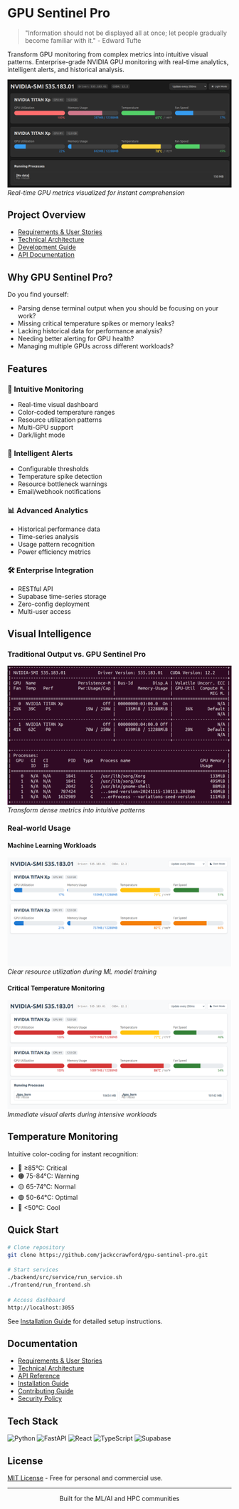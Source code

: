 # GPU Sentinel Pro

> "Information should not be displayed all at once; let people gradually become familiar with it." - Edward Tufte

Transform GPU monitoring from complex metrics into intuitive visual patterns. Enterprise-grade NVIDIA GPU monitoring with real-time analytics, intelligent alerts, and historical analysis.

![Dark Mode Dashboard](images/DarkMode-Stressed.png)
*Real-time GPU metrics visualized for instant comprehension*

## Project Overview
- [Requirements & User Stories](docs/requirements/REQUIREMENTS.md)
- [Technical Architecture](docs/architecture/ARCHITECTURE.md)
- [Development Guide](docs/requirements/DEVELOPMENT_GUIDE.md)
- [API Documentation](docs/API.md)

## Why GPU Sentinel Pro?

Do you find yourself:
- Parsing dense terminal output when you should be focusing on your work?
- Missing critical temperature spikes or memory leaks?
- Lacking historical data for performance analysis?
- Needing better alerting for GPU health?
- Managing multiple GPUs across different workloads?

## Features

### 🎯 Intuitive Monitoring
- Real-time visual dashboard
- Color-coded temperature ranges
- Resource utilization patterns
- Multi-GPU support
- Dark/light mode

### 🔔 Intelligent Alerts
- Configurable thresholds
- Temperature spike detection
- Resource bottleneck warnings
- Email/webhook notifications

### 📊 Advanced Analytics
- Historical performance data
- Time-series analysis
- Usage pattern recognition
- Power efficiency metrics

### 🛠 Enterprise Integration
- RESTful API
- Supabase time-series storage
- Zero-config deployment
- Multi-user access

## Visual Intelligence

### Traditional Output vs. GPU Sentinel Pro
![Traditional vs Modern](images/nvidia-smi.png)
*Transform dense metrics into intuitive patterns*

### Real-world Usage

#### Machine Learning Workloads
![ML Monitoring](images/Ollama-Mistral-Small.png)
*Clear resource utilization during ML model training*

#### Critical Temperature Monitoring
![Temperature Alerts](images/gpu-burn-danger-zone.png)
*Immediate visual alerts during intensive workloads*

## Temperature Monitoring

Intuitive color-coding for instant recognition:
- 🔴 ≥85°C: Critical
- 🟠 75-84°C: Warning
- 🟡 65-74°C: Normal
- 🟢 50-64°C: Optimal
- 🔵 <50°C: Cool

## Quick Start

```bash
# Clone repository
git clone https://github.com/jackccrawford/gpu-sentinel-pro.git

# Start services
./backend/src/service/run_service.sh
./frontend/run_frontend.sh

# Access dashboard
http://localhost:3055
```

See [Installation Guide](docs/INSTALLATION.md) for detailed setup instructions.

## Documentation

- [Requirements & User Stories](docs/requirements/REQUIREMENTS.md)
- [Technical Architecture](docs/architecture/ARCHITECTURE.md)
- [API Reference](docs/API.md)
- [Installation Guide](docs/INSTALLATION.md)
- [Contributing Guide](CONTRIBUTING.md)
- [Security Policy](SECURITY.md)

## Tech Stack

![Python](https://img.shields.io/badge/Python-3.10%2B-blue?style=for-the-badge&logo=python&logoColor=white)
![FastAPI](https://img.shields.io/badge/FastAPI-005571?style=for-the-badge&logo=fastapi)
![React](https://img.shields.io/badge/React-20232A?style=for-the-badge&logo=react&logoColor=61DAFB)
![TypeScript](https://img.shields.io/badge/TypeScript-007ACC?style=for-the-badge&logo=typescript&logoColor=white)
![Supabase](https://img.shields.io/badge/Supabase-181818?style=for-the-badge&logo=supabase&logoColor=white)

## License

[MIT License](LICENSE) - Free for personal and commercial use.

---

<p align="center">Built for the ML/AI and HPC communities</p>
